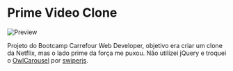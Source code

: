 # Prime Video Clone

![Preview](https://i.giphy.com/media/W8E9yO2Xcm6GgsLUHs/giphy.webp)

Projeto do Bootcamp Carrefour Web Developer, objetivo era criar um clone da Netflix, mas o lado prime da força me puxou. Não utilizei jQuery e troquei o [OwlCarousel](https://owlcarousel2.github.io/OwlCarousel2/) por [swiperjs](https://swiperjs.com/). 